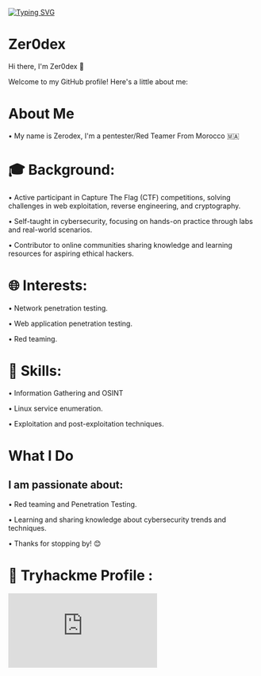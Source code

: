 [![Typing SVG](https://readme-typing-svg.demolab.com?font=Fira+Code&weight=500&size=30&pause=1000&color=009C13&center=true&vCenter=true&width=435&lines=Zer0dex+is+Here;Welcome+To+My+Profile)](https://git.io/typing-svg)
# Zer0dex
Hi there, I'm Zer0dex 👋

Welcome to my GitHub profile! Here's a little about me:

# About Me

• My name is Zerodex, I'm a pentester/Red Teamer From Morocco 🇲🇦


# 🎓 Background:

• Active participant in Capture The Flag (CTF) competitions, solving challenges in web exploitation, reverse engineering, and cryptography.

• Self-taught in cybersecurity, focusing on hands-on practice through labs and real-world scenarios.

• Contributor to online communities sharing knowledge and learning resources for aspiring ethical hackers.


# 🌐 Interests:

• Network penetration testing.

• Web application penetration testing.

• Red teaming.


# 🔧 Skills:

• Information Gathering and OSINT

• Linux service enumeration.

• Exploitation and post-exploitation techniques.


# What I Do

## I am passionate about:

• Red teaming and Penetration Testing.

• Learning and sharing knowledge about cybersecurity trends and techniques.

• Thanks for stopping by! 😊

# 🎯 Tryhackme Profile :
<iframe src="https://tryhackme.com/api/v2/badges/public-profile?userPublicId=1393340" style='border:none;'></iframe>

